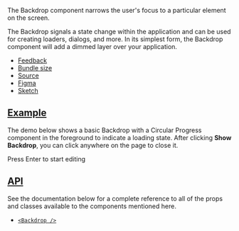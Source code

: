 The Backdrop component narrows the user's focus to a particular element on the screen.

The Backdrop signals a state change within the application and can be used for creating loaders, dialogs, and more. In its simplest form, the Backdrop component will add a dimmed layer over your application.

-   [Feedback](https://github.com/mui/material-ui/labels/component%3A%20backdrop)
-   [Bundle size](https://bundlephobia.com/package/@mui/material@latest "Scroll down to 'Exports Analysis' for a more detailed report.")
-   [Source](https://github.com/mui/material-ui/tree/v6.4.11/packages/mui-material/src/Backdrop)
-   [Figma](https://mui.com/store/items/figma-react/?utm_source=docs&utm_medium=referral&utm_campaign=component-link-header)
-   [Sketch](https://mui.com/store/items/sketch-react/?utm_source=docs&utm_medium=referral&utm_campaign=component-link-header)

## [Example](https://v6.mui.com/material-ui/all-components/#example)

The demo below shows a basic Backdrop with a Circular Progress component in the foreground to indicate a loading state. After clicking **Show Backdrop**, you can click anywhere on the page to close it.

Press Enter to start editing

## [API](https://v6.mui.com/material-ui/all-components/#api)

See the documentation below for a complete reference to all of the props and classes available to the components mentioned here.

-   [`<Backdrop />`](https://v6.mui.com/material-ui/api/backdrop/)
